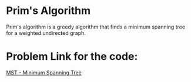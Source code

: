 # Prim's Algorithm
Prim's algorithm is a greedy algorithm that finds a minimum spanning tree for a weighted undirected graph. 

# Problem Link for the code:
[MST - Minimum Spanning Tree](https://www.spoj.com/problems/MST/)
